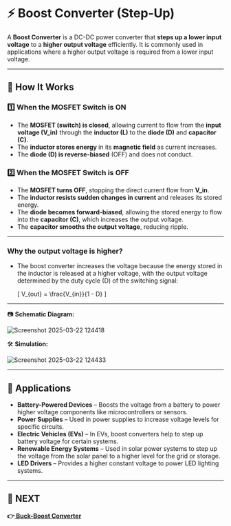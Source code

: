 # ⚡ Boost Converter (Step-Up)  

A **Boost Converter** is a DC-DC power converter that **steps up a lower input voltage** to a **higher output voltage** efficiently. It is commonly used in applications where a higher output voltage is required from a lower input voltage.

---

## 🔹 How It Works  

### **1️⃣ When the MOSFET Switch is ON**  
- The **MOSFET (switch) is closed**, allowing current to flow from the **input voltage (V_in)** through the **inductor (L)** to the **diode (D)** and **capacitor (C)**.  
- The **inductor stores energy** in its **magnetic field** as current increases.  
- The **diode (D) is reverse-biased** (OFF) and does not conduct.  

### **2️⃣ When the MOSFET Switch is OFF**  
- The **MOSFET turns OFF**, stopping the direct current flow from **V_in**.  
- The **inductor resists sudden changes in current** and releases its stored energy.  
- The **diode becomes forward-biased**, allowing the stored energy to flow into the **capacitor (C)**, which increases the output voltage.  
- The **capacitor smooths the output voltage**, reducing ripple.  

---

### **Why the output voltage is higher?**
- The boost converter increases the voltage because the energy stored in the inductor is released at a higher voltage, with the output voltage determined by the duty cycle (D) of the switching signal:
  
  \[ V_{out} = \frac{V_{in}}{1 - D} \]

---

📷 **Schematic Diagram:**  

![Screenshot 2025-03-22 124418](https://github.com/user-attachments/assets/940d7030-aba4-4613-832e-ede337d9950f)


🛠 **Simulation:**  

![Screenshot 2025-03-22 124433](https://github.com/user-attachments/assets/c592eb7e-3234-4409-b830-6a8ad3bbd7b5)

---

## 📌 Applications  
- **Battery-Powered Devices** – Boosts the voltage from a battery to power higher voltage components like microcontrollers or sensors.  
- **Power Supplies** – Used in power supplies to increase voltage levels for specific circuits.  
- **Electric Vehicles (EVs)** – In EVs, boost converters help to step up battery voltage for certain systems.  
- **Renewable Energy Systems** – Used in solar power systems to step up the voltage from the solar panel to a higher level for the grid or storage.  
- **LED Drivers** – Provides a higher constant voltage to power LED lighting systems.

---

## 🔹 NEXT
**👉[ Buck-Boost Converter ](../Buck-Boost_Converter)**

